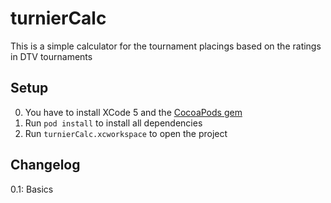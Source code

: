 turnierCalc
===========

This is a simple calculator for the tournament placings based on the ratings in DTV tournaments

Setup
-----

0. You have to install XCode 5 and the [CocoaPods gem](http://cocoapods.org/) 
1. Run ``pod install`` to install all dependencies
2. Run ``turnierCalc.xcworkspace`` to open the project


Changelog
--------

0.1: Basics
